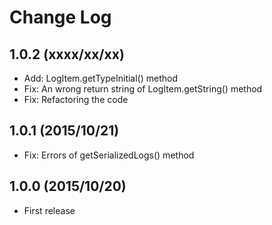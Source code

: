 # Change Log

## 1.0.2 (xxxx/xx/xx)
* Add: LogItem.getTypeInitial() method
* Fix: An wrong return string of LogItem.getString() method
* Fix: Refactoring the code

## 1.0.1 (2015/10/21)
* Fix: Errors of getSerializedLogs() method

## 1.0.0 (2015/10/20)
* First release
